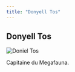 ```yaml
---
title: "Donyell Tos"
---
```


Donyell Tos
-----------


![Doniel Tos](/images/stories/saga/gnoreconguista/persos/donil-tos.png)


Capitaine du Megafauna.


